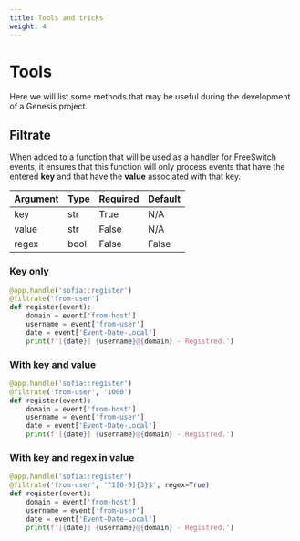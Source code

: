 ```yaml
---
title: Tools and tricks
weight: 4
---
```

# Tools

Here we will list some methods that may be useful during the development of a Genesis project.

## Filtrate

When added to a function that will be used as a handler for FreeSwitch events, it ensures that this function will only process events that have the entered **key** and that have the **value** associated with that key.

| **Argument** | **Type** | **Required** | **Default** |
|--------------|----------|--------------|-------------|
| key          | str      | True         | N/A         |
| value        | str      | False        | N/A         |
| regex        | bool     | False        | False       |

### Key only

```python
@app.handle('sofia::register')
@filtrate('from-user')
def register(event):
    domain = event['from-host']
    username = event['from-user']
    date = event['Event-Date-Local']
    print(f'[{date}] {username}@{domain} - Registred.')
```

### With key and value

```python
@app.handle('sofia::register')
@filtrate('from-user', '1000')
def register(event):
    domain = event['from-host']
    username = event['from-user']
    date = event['Event-Date-Local']
    print(f'[{date}] {username}@{domain} - Registred.')
```

### With key and regex in value

```python
@app.handle('sofia::register')
@filtrate('from-user', '^1[0-9]{3}$', regex=True)
def register(event):
    domain = event['from-host']
    username = event['from-user']
    date = event['Event-Date-Local']
    print(f'[{date}] {username}@{domain} - Registred.')
```
